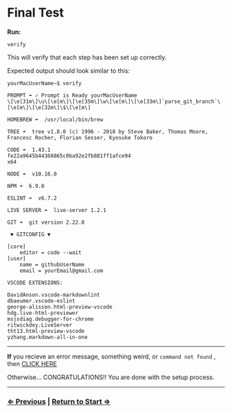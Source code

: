 # Final Test

**Run:**

`verify`

This will verify that each step has been set up correctly. 

Expected output should look similar to this:

```
yourMacUserName~$ verify

PROMPT ➠ ✓ Prompt is Ready yourMacUserName
\[\e[31m\]\u\[\e[m\]\[\e[35m\]\w\[\e[m\]\[\e[33m\]`parse_git_branch`\[\e[m\]\[\e[32m\]\$\[\e[m\] 

HOMEBREW ➠  /usr/local/bin/brew

TREE ➠  tree v1.8.0 (c) 1996 - 2018 by Steve Baker, Thomas Moore, Francesc Rocher, Florian Sesser, Kyosuke Tokoro 

CODE ➠  1.43.1
fe22a9645b44368865c0ba92e2fb881ff1afce94
x64

NODE ➠  v10.16.0

NPM ➠  6.9.0

ESLINT ➠  v6.7.2

LIVE SERVER ➠  live-server 1.2.1

GIT ➠  git version 2.22.0

 ▼ GITCONFIG ▼ 

[core]
	editor = code --wait
[user]
	name = githubUserName
	email = yourEmail@gmail.com

VSCODE EXTENSIONS:

DavidAnson.vscode-markdownlint
dbaeumer.vscode-eslint
george-alisson.html-preview-vscode
hdg.live-html-previewer
msjsdiag.debugger-for-chrome
ritwickdey.LiveServer
tht13.html-preview-vscode
yzhang.markdown-all-in-one
```

---

**If** you recieve an error message, something weird,  or `command not found` , then [CLICK HERE](../../error/error.md)

Otherwise... CONGRATULATIONS!!  You are done with the setup process.

---
### [⇐ Previous](../vs-code/extensions.md) |  [Return to Start ⇒](../../README.md)